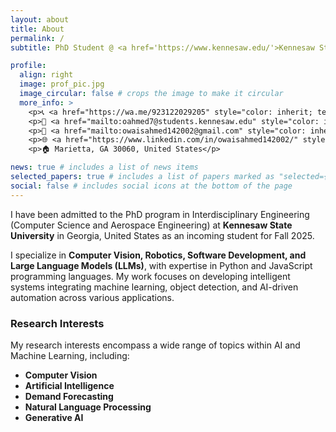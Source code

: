```yaml
---
layout: about
title: About
permalink: /
subtitle: PhD Student @ <a href='https://www.kennesaw.edu/'>Kennesaw State University</a>

profile:
  align: right
  image: prof_pic.jpg
  image_circular: false # crops the image to make it circular
  more_info: >
    <p>📞 <a href="https://wa.me/923122029205" style="color: inherit; text-decoration: underline; underline">+92 (312) 2029205</a> </p>
    <p>📧 <a href="mailto:oahmed7@students.kennesaw.edu" style="color: inherit; text-decoration: underline; underline">oahmed7@students.kennesaw.edu</a> </p>
    <p>📧 <a href="mailto:owaisahmed142002@gmail.com" style="color: inherit; text-decoration: underline; underline">owaisahmed142002@gmail.com</a> </p>    
    <p>🌐 <a href="https://www.linkedin.com/in/owaisahmed142002/" style="color: inherit; text-decoration: underline; underline">linkedin.com/in/owaisahmed142002/</a> </p>
    <p>🏠 Marietta, GA 30060, United States</p>

news: true # includes a list of news items
selected_papers: true # includes a list of papers marked as "selected={true}"
social: false # includes social icons at the bottom of the page
---
```


<p>I have been admitted to the PhD program in Interdisciplinary Engineering (Computer Science and Aerospace Engineering) at <b>Kennesaw State University</b> in Georgia, United States as an incoming student for Fall 2025.</p>
<p>I specialize in <strong>Computer Vision, Robotics, Software Development, and Large Language Models (LLMs)</strong>, with expertise in Python and JavaScript programming languages. My work focuses on developing intelligent systems integrating machine learning, object detection, and AI-driven automation across various applications.</p>

<h3><strong>Research Interests</strong></h3>
<p>My research interests encompass a wide range of topics within AI and Machine Learning, including:</p>
<ul>
    <li><b><strong>Computer Vision</strong></b></li>
    <li><b><strong>Artificial Intelligence</strong></b></li>
    <li><b><strong>Demand Forecasting</strong></b></li>
    <li><b><strong>Natural Language Processing</strong></b></li>
    <li><b><strong>Generative AI</strong></b></li>
</ul>

<div style="display: none;">
    <a href="https://clustrmaps.com/site/" title="Visit tracker">
        <img src="//clustrmaps.com/map_v2.js?d=Zb_hH21BM6grVAEPzfYJqGczBQLWbIoZR6zoRV0TidU" 
             alt="Visitor Map" />
    </a>
</div>


